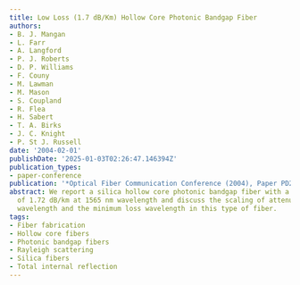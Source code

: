 ```yaml
---
title: Low Loss (1.7 dB/Km) Hollow Core Photonic Bandgap Fiber
authors:
- B. J. Mangan
- L. Farr
- A. Langford
- P. J. Roberts
- D. P. Williams
- F. Couny
- M. Lawman
- M. Mason
- S. Coupland
- R. Flea
- H. Sabert
- T. A. Birks
- J. C. Knight
- P. St J. Russell
date: '2004-02-01'
publishDate: '2025-01-03T02:26:47.146394Z'
publication_types:
- paper-conference
publication: '*Optical Fiber Communication Conference (2004), Paper PD24*'
abstract: We report a silica hollow core photonic bandgap fiber with a minimum attenuation
  of 1.72 dB/km at 1565 nm wavelength and discuss the scaling of attenuation with
  wavelength and the minimum loss wavelength in this type of fiber.
tags:
- Fiber fabrication
- Hollow core fibers
- Photonic bandgap fibers
- Rayleigh scattering
- Silica fibers
- Total internal reflection
---
```

